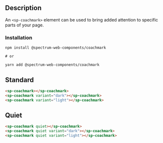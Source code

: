 ## Description

An `<sp-coachmark>` element can be used to bring added attention to specific parts of your page.

### Installation

```
npm install @spectrum-web-components/coachmark

# or

yarn add @spectrum-web-components/coachmark
```

## Standard

```html
<sp-coachmark></sp-coachmark>
<sp-coachmark variant="dark"></sp-coachmark>
<sp-coachmark variant="light"></sp-coachmark>
```

## Quiet

```html
<sp-coachmark quiet></sp-coachmark>
<sp-coachmark quiet variant="dark"></sp-coachmark>
<sp-coachmark quiet variant="light"></sp-coachmark>
```
